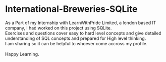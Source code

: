 # International-Breweries-SQLite
As a Part of my Internship with LearnWithPride Limited, a london based IT company, I had worked on this project using SQLite.<br> 
Exercises and questions cover easy to hard level concepts and give detailed understanding of SQL concepts and prepared for High level thinking.<br> I am sharing so it can be helpful to whoever come accross my profile.<br><br>
Happy Learning.
